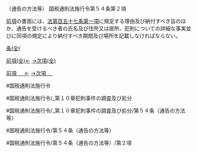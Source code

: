 （通告の方法等）
国税通則法施行令第５４条第２項

[前項](国税通則法施行＿令＿第５４条第１項)の書面には、[法第百五十七条第一項](国税通則法＿＿＿＿＿第１５７条第１項)に規定する理由及び納付すべき旨のほか、通告を受けるべき者の氏名及び住所又は居所、犯則についての詳細な事実並びに同項の規定により納付すべき期間及び場所を記載しなければならない。

[条(全)](国税通則法施行＿令＿第５４条_.md)

[前項(全)←](国税通則法施行＿令＿第５４条第１項_.md)    [→次項(全)](国税通則法施行＿令＿第５４条第３項_.md)

[前項 　 ←](国税通則法施行＿令＿第５４条第１項.md)    [→次項 　 ](国税通則法施行＿令＿第５４条第３項.md)



#国税通則法施行令

#国税通則法施行令/_第１０章犯則事件の調査及び処分

#国税通則法施行令/_第１０章犯則事件の調査及び処分/第５４条（通告の方法等）

#国税通則法施行令/第５４条（通告の方法等）

#国税通則法施行令/第５４条（通告の方法等）/第２項

